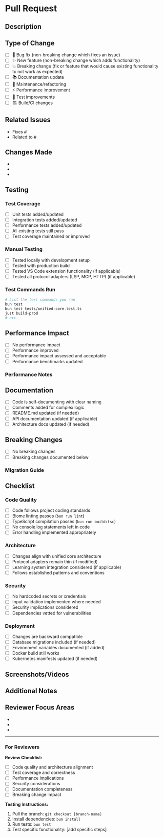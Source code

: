 # Pull Request

## Description

<!-- Brief description of the changes in this PR -->

## Type of Change

- [ ] 🐛 Bug fix (non-breaking change which fixes an issue)
- [ ] ✨ New feature (non-breaking change which adds functionality)
- [ ] 💥 Breaking change (fix or feature that would cause existing functionality to not work as expected)
- [ ] 📚 Documentation update
- [ ] 🔧 Maintenance/refactoring
- [ ] ⚡ Performance improvement
- [ ] 🧪 Test improvements
- [ ] 🏗️ Build/CI changes

## Related Issues

<!-- Link to related issues using "Fixes #123" or "Closes #123" -->
- Fixes #
- Related to #

## Changes Made

<!-- Detailed list of changes made -->
- 
- 
- 

## Testing

### Test Coverage
- [ ] Unit tests added/updated
- [ ] Integration tests added/updated  
- [ ] Performance tests added/updated
- [ ] All existing tests still pass
- [ ] Test coverage maintained or improved

### Manual Testing
- [ ] Tested locally with development setup
- [ ] Tested with production build
- [ ] Tested VS Code extension functionality (if applicable)
- [ ] Tested all protocol adapters (LSP, MCP, HTTP) (if applicable)

### Test Commands Run
```bash
# List the test commands you ran
bun test
bun test tests/unified-core.test.ts
just build-prod
# etc.
```

## Performance Impact

- [ ] No performance impact
- [ ] Performance improved
- [ ] Performance impact assessed and acceptable
- [ ] Performance benchmarks updated

### Performance Notes
<!-- If there's performance impact, explain here -->

## Documentation

- [ ] Code is self-documenting with clear naming
- [ ] Comments added for complex logic
- [ ] README.md updated (if needed)
- [ ] API documentation updated (if applicable)
- [ ] Architecture docs updated (if needed)

## Breaking Changes

<!-- If this is a breaking change, describe the impact and migration path -->
- [ ] No breaking changes
- [ ] Breaking changes documented below

### Migration Guide
<!-- If breaking changes exist, provide migration instructions -->

## Checklist

### Code Quality
- [ ] Code follows project coding standards
- [ ] Biome linting passes (`bun run lint`)
- [ ] TypeScript compilation passes (`bun run build:tsc`)
- [ ] No console.log statements left in code
- [ ] Error handling implemented appropriately

### Architecture
- [ ] Changes align with unified core architecture
- [ ] Protocol adapters remain thin (if modified)
- [ ] Learning system integration considered (if applicable)
- [ ] Follows established patterns and conventions

### Security
- [ ] No hardcoded secrets or credentials
- [ ] Input validation implemented where needed
- [ ] Security implications considered
- [ ] Dependencies vetted for vulnerabilities

### Deployment
- [ ] Changes are backward compatible
- [ ] Database migrations included (if needed)
- [ ] Environment variables documented (if added)
- [ ] Docker build still works
- [ ] Kubernetes manifests updated (if needed)

## Screenshots/Videos

<!-- If the PR includes UI changes or new functionality, add screenshots or videos -->

## Additional Notes

<!-- Any additional information that reviewers should know -->

## Reviewer Focus Areas

<!-- Highlight specific areas where you'd like focused review -->
- 
- 
- 

---

### For Reviewers

**Review Checklist:**
- [ ] Code quality and architecture alignment
- [ ] Test coverage and correctness
- [ ] Performance implications
- [ ] Security considerations
- [ ] Documentation completeness
- [ ] Breaking change impact

**Testing Instructions:**
1. Pull the branch: `git checkout [branch-name]`
2. Install dependencies: `bun install`
3. Run tests: `bun test`
4. Test specific functionality: [add specific steps]

<!-- 
Template Usage Notes:
- Delete sections that aren't applicable
- Be specific in descriptions
- Reference issues and related PRs
- Include test evidence
- Consider the reviewer's perspective
-->